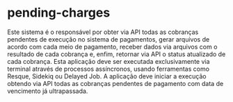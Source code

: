 # pending-charges
Este sistema é o responsável por obter via API todas as cobranças pendentes de execução no sistema de pagamentos, gerar arquivos de acordo com cada meio de pagamento, receber dados via arquivos com o resultado de cada cobrança e, enfim, retornar via API o status atualizado de cada cobrança. Esta aplicação deve ser executada exclusivamente via terminal através de processos assíncronos, usando ferramentas como Resque, Sidekiq ou Delayed Job. A aplicação deve iniciar a execução obtendo via API todas as cobranças pendentes de pagamento com data de vencimento já ultrapassada.
